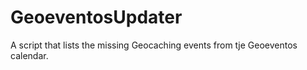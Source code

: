# GeoeventosUpdater

A script that lists the missing Geocaching events from tje Geoeventos calendar.
